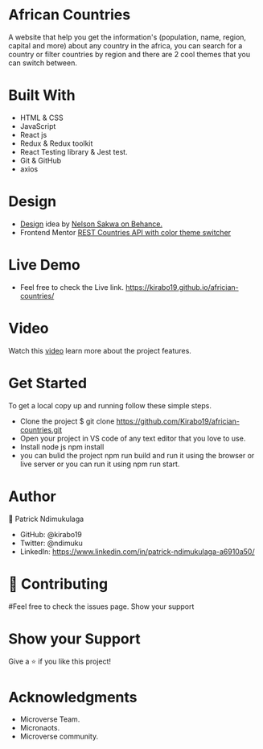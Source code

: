 # African Countries 
A website that help you get the information's (population, name, region, capital and more) about any country in the africa, you can search for a country or filter countries by region and there are 2 cool themes that you can switch between.

# Built With

- HTML & CSS
- JavaScript
- React js
- Redux & Redux toolkit
- React Testing library & Jest test.
- Git & GitHub
- axios

# Design

- [Design](https://www.behance.net/gallery/31579789/Ballhead-App-(Free-PSDs)) idea by [Nelson Sakwa on Behance.](https://www.behance.net/sakwadesignstudio)
- Frontend Mentor [REST Countries API with color theme switcher](https://www.frontendmentor.io/challenges/rest-countries-api-with-color-theme-switcher-5cacc469fec04111f7b848ca)

# Live Demo 

- Feel free to check the Live link. https://kirabo19.github.io/africian-countries/

# Video

Watch this [video](https://www.loom.com/share/2dbe816243f145779101204a3e946a94) learn more about the project features.

# Get Started

To get a local copy up and running follow these simple steps.

   - Clone the project $ git clone https://github.com/Kirabo19/africian-countries.git
   - Open your project in VS code of any text editor that you love to use.
   - Install node js npm install
   - you can bulid the project npm run build and run it using the browser or live server or you can run it using npm run start.


# Author

👤 Patrick Ndimukulaga

   - GitHub: @kirabo19
   - Twitter: @ndimuku
   - LinkedIn: https://www.linkedin.com/in/patrick-ndimukulaga-a6910a50/

# 🤝 Contributing

#Feel free to check the issues page.
Show your support

# Show your Support

Give a ⭐️ if you like this project!

# Acknowledgments

   - Microverse Team.
   - Micronaots.
   - Microverse community.


